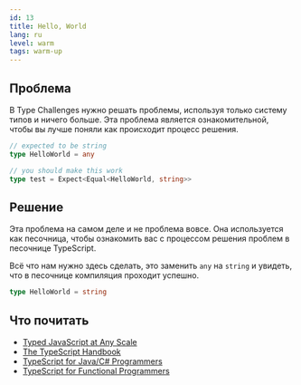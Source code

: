 ```yaml
---
id: 13
title: Hello, World
lang: ru
level: warm
tags: warm-up
---
```


## Проблема

В Type Challenges нужно решать проблемы, используя только систему типов и ничего больше.
Эта проблема является ознакомительной, чтобы вы лучше поняли как происходит процесс решения.

```typescript
// expected to be string
type HelloWorld = any
```

```typescript
// you should make this work
type test = Expect<Equal<HelloWorld, string>>
```

## Решение

Эта проблема на самом деле и не проблема вовсе. Она используется как песочница, чтобы ознакомить вас с процессом решения проблем в песочнице TypeScript.

Всё что нам нужно здесь сделать, это заменить `any` на `string` и увидеть, что в песочнице компиляция проходит успешно.

```typescript
type HelloWorld = string
```

## Что почитать

- [Typed JavaScript at Any Scale](https://www.typescriptlang.org)
- [The TypeScript Handbook](https://www.typescriptlang.org/docs/handbook/intro.html)
- [TypeScript for Java/C# Programmers](https://www.typescriptlang.org/docs/handbook/typescript-in-5-minutes-oop.html)
- [TypeScript for Functional Programmers](https://www.typescriptlang.org/docs/handbook/typescript-in-5-minutes-func.html)
